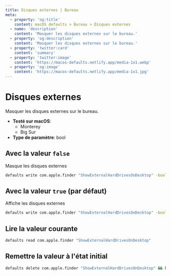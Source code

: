 ```yaml
---
title: Disques externes | Bureau
meta:
  - property: 'og:title'
    content: macOS defaults > Bureau > Disques externes
  - name: 'description'
    content: 'Masquer les disques externes sur le bureau.'
  - property: 'og:description'
    content: 'Masquer les disques externes sur le bureau.'
  - property: 'twitter:card'
    content: 'summary'
  - property: 'twitter:image'
    content: 'https://macos-defaults.netlify.app/media-1x1.webp'
  - property: 'og:image'
    content: 'https://macos-defaults.netlify.app/media-1x1.jpg'
---
```


# Disques externes

Masquer les disques externes sur le bureau.

<!-- break lists -->

- **Testé sur macOS**:
  - Monterey
  - Big Sur
- **Type de paramètre**: bool

## Avec la valeur `false`

Masque les disques externes

```bash
defaults write com.apple.finder "ShowExternalHardDrivesOnDesktop" -bool "false" && killall Finder
```

## Avec la valeur `true` (par défaut)

Affiche les disques externes

```bash
defaults write com.apple.finder "ShowExternalHardDrivesOnDesktop" -bool "true" && killall Finder
```

## Lire la valeur courante

```bash
defaults read com.apple.finder "ShowExternalHardDrivesOnDesktop"
```

## Remettre la valeur à l'état initial

```bash
defaults delete com.apple.finder "ShowExternalHardDrivesOnDesktop" && killall Finder
```
